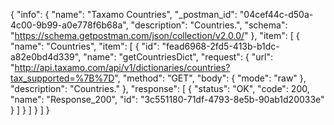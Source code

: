 {
  "info": {
    "name": "Taxamo Countries",
    "_postman_id": "04cef44c-d50a-4c00-9b99-a0e778f6b68a",
    "description": "Countries.",
    "schema": "https://schema.getpostman.com/json/collection/v2.0.0/"
  },
  "item": [
    {
      "name": "Countries",
      "item": [
        {
          "id": "fead6968-2fd5-413b-b1dc-a82e0bd4d339",
          "name": "getCountriesDict",
          "request": {
            "url": "http://api.taxamo.com/api/v1/dictionaries/countries?tax_supported=%7B%7D",
            "method": "GET",
            "body": {
              "mode": "raw"
            },
            "description": "Countries."
          },
          "response": [
            {
              "status": "OK",
              "code": 200,
              "name": "Response_200",
              "id": "3c551180-71df-4793-8e5b-90ab1d20033e"
            }
          ]
        }
      ]
    }
  ]
}